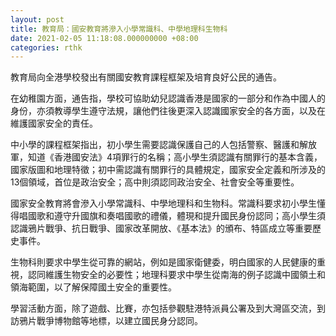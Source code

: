 ```yaml
---
layout: post
title: 教育局：國安教育將滲入小學常識科、中學地理科生物科
date: 2021-02-05 11:18:08.000000000 +08:00
categories: rthk
---
```


教育局向全港學校發出有關國安教育課程框架及培育良好公民的通告。

在幼稚園方面，通告指，學校可協助幼兒認識香港是國家的一部分和作為中國人的身份，亦須教導學生遵守法規，讓他們往後更深入認識國家安全的各方面，以及在維護國家安全的責任。

中小學的課程框架指出，初小學生需要認識保護自己的人包括警察、醫護和解放軍，知道《香港國安法》4項罪行的名稱；高小學生須認識有關罪行的基本含義，國家版圖和地理特徵；初中需認識有關罪行的具體規定，國家安全定義和所涉及的13個領域，首位是政治安全；高中則須認同政治安全、社會安全等重要性。

國家安全教育將會滲入小學常識科、中學地理科和生物科。常識科要求初小學生懂得唱國歌和遵守升國旗和奏唱國歌的禮儀，體現和提升國民身份認同；高小學生須認識鴉片戰爭、抗日戰爭、國家改革開放、《基本法》的頒布、特區成立等重要歷史事件。

生物科則要求中學生從可靠的網站，例如是國家衛健委，明白國家的人民健康的重視，認同維護生物安全的必要性；地理科要求中學生從南海的例子認識中國領土和領海範圍，以了解保障國土安全的重要性。

學習活動方面，除了遊戲、比賽，亦包括參觀駐港特派員公署及到大灣區交流，到訪鴉片戰爭博物館等地標，以建立國民身分認同。
